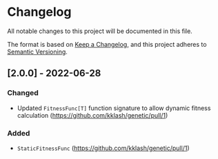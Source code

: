 # Changelog

All notable changes to this project will be documented in this file.

The format is based on [Keep a Changelog](https://keepachangelog.com/en/1.0.0/),
and this project adheres to [Semantic Versioning](https://semver.org/spec/v2.0.0.html).

## [2.0.0] - 2022-06-28

### Changed
- Updated `FitnessFunc[T]` function signature to allow dynamic fitness calculation (https://github.com/kklash/genetic/pull/1)

### Added
- `StaticFitnessFunc` (https://github.com/kklash/genetic/pull/1)
